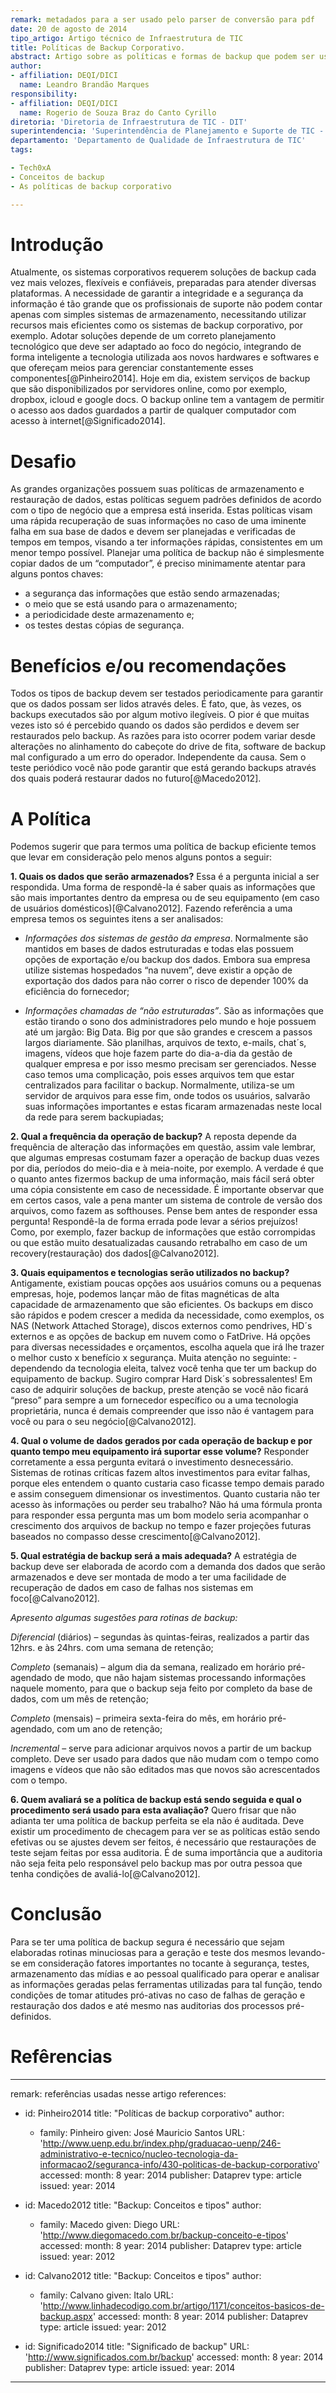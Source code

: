 ```yaml
---
remark: metadados para a ser usado pelo parser de conversão para pdf
date: 20 de agosto de 2014
tipo_artigo: Artigo técnico de Infraestrutura de TIC
title: Políticas de Backup Corporativo.
abstract: Artigo sobre as políticas e formas de backup que podem ser usados para controle e segurança no armazenamento das informações de sistemas corporativos. Estes controles são importantes para a confiabilidade das informações que estão sendo armazenadas para possíveis utilizações futuras.
author:
- affiliation: DEQI/DICI
  name: Leandro Brandão Marques
responsibility:
- affiliation: DEQI/DICI
  name: Rogerio de Souza Braz do Canto Cyrillo
diretoria: 'Diretoria de Infraestrutura de TIC - DIT'
superintendencia: 'Superintendência de Planejamento e Suporte de TIC - SUPS'
departamento: 'Departamento de Qualidade de Infraestrutura de TIC'
tags:

- Tech0xA      
- Conceitos de backup 
- As políticas de backup corporativo

---
```

Introdução
===
Atualmente, os sistemas corporativos requerem soluções de backup cada vez mais velozes, flexíveis e confiáveis, preparadas para atender diversas plataformas.
A necessidade de garantir a integridade e a segurança da informação é tão grande que os profissionais de suporte não podem contar apenas com simples sistemas de armazenamento, necessitando utilizar recursos mais eficientes como os sistemas de backup corporativo, por exemplo. Adotar soluções depende de um correto planejamento tecnológico que deve ser adaptado ao foco do negócio, integrando de forma inteligente a tecnologia utilizada aos novos hardwares e softwares e que ofereçam meios para gerenciar constantemente esses componentes[@Pinheiro2014].
Hoje em dia, existem serviços de backup que são disponibilizados por servidores online, como por exemplo, dropbox, icloud e google docs. O backup online tem a vantagem de permitir o acesso aos dados guardados a partir de qualquer computador com acesso à internet[@Significado2014].

Desafio
===
As grandes organizações possuem suas políticas de armazenamento e restauração de dados, estas políticas seguem padrões definidos de acordo com o tipo de negócio que a empresa está inserida. Estas políticas visam uma rápida recuperação de suas informações no caso de uma iminente falha em sua base de dados e devem ser planejadas e verificadas de tempos em tempos, visando a ter informações rápidas, consistentes em um menor tempo possível.
Planejar uma política de backup não é simplesmente copiar dados de um “computador”, é preciso minimamente atentar para alguns pontos chaves: 

- a segurança das informações que estão sendo armazenadas; 
- o meio que se está usando para o armazenamento; 
- a periodicidade deste armazenamento e; 
- os testes destas cópias de segurança.



Benefícios e/ou recomendações
=== 
Todos os tipos de backup devem ser testados periodicamente para garantir que os dados possam ser lidos através deles. É fato, que, às vezes, os backups executados são por algum motivo ilegíveis. O pior é que muitas vezes isto só é percebido quando os dados são perdidos e devem ser restaurados pelo backup. As razões para isto ocorrer podem variar desde alterações no alinhamento do cabeçote do drive de fita, software de backup mal configurado a um erro do operador. Independente da causa. Sem o teste periódico você não pode garantir que está gerando backups através dos quais poderá restaurar dados no futuro[@Macedo2012].

A Política
===
Podemos sugerir que para termos uma política de backup eficiente temos que levar em consideração pelo menos alguns pontos a seguir:

**1. Quais os dados que serão armazenados?**
Essa é a pergunta inicial a ser respondida. Uma forma de respondê-la é saber quais as informações que são mais importantes dentro da empresa ou de seu equipamento (em caso de usuários domésticos)[@Calvano2012]. Fazendo referência a uma empresa temos os seguintes itens a ser analisados:

- *Informações dos sistemas de gestão da empresa*. Normalmente são mantidos em bases de dados estruturadas e todas elas possuem opções de exportação e/ou backup dos dados. Embora sua empresa utilize sistemas hospedados “na nuvem”, deve existir a opção de exportação dos dados para não correr o risco de depender 100% da eficiência do fornecedor;

- *Informações chamadas de “não estruturadas”*. São as informações que estão tirando o sono dos administradores pelo mundo e hoje possuem até um jargão: Big Data. Big por que são grandes e crescem a passos largos diariamente. São planilhas, arquivos de texto, e-mails, chat´s, imagens, vídeos que hoje fazem parte do dia-a-dia da gestão de qualquer empresa e por isso mesmo precisam ser gerenciados. Nesse caso temos uma complicação, pois esses arquivos tem que estar centralizados para facilitar o backup. Normalmente, utiliza-se um servidor de arquivos para esse fim, onde todos os usuários, salvarão suas informações importantes e estas ficaram armazenadas neste local da rede para serem backupiadas;

**2. Qual a frequência da operação de backup?**
A reposta depende da frequência de alteração das informações em questão, assim vale lembrar, que algumas empresas costumam fazer a operação de backup duas vezes por dia, períodos do meio-dia e à meia-noite, por exemplo. A verdade é que o quanto antes fizermos backup de uma informação, mais fácil será obter uma cópia consistente em caso de necessidade. É importante observar que em certos casos, vale a pena manter um sistema de controle de versão dos arquivos, como fazem as softhouses. 
Pense bem antes de responder essa pergunta! Respondê-la de forma errada pode levar a sérios prejuízos! Como, por exemplo, fazer backup de informações que estão corrompidas ou que estão muito desatualizadas causando retrabalho em caso de um recovery(restauração) dos dados[@Calvano2012].

**3. Quais equipamentos e tecnologias serão utilizados no backup?**
Antigamente, existiam poucas opções aos usuários comuns ou a pequenas empresas, hoje, podemos lançar mão de fitas magnéticas de alta capacidade de armazenamento que são eficientes. Os backups em disco são rápidos e podem crescer a medida da necessidade, como exemplos, os NAS (Network Attached Storage), discos externos como pendrives, HD´s externos e as opções de backup em nuvem como o FatDrive.
Há opções para diversas necessidades e orçamentos, escolha aquela que irá lhe trazer o melhor custo x benefício x segurança. 
Muita atenção no seguinte: - dependendo da tecnologia eleita, talvez você tenha que ter um backup do equipamento de backup. Sugiro comprar Hard Disk´s sobressalentes! Em caso de adquirir soluções de backup, preste atenção se você não ficará “preso” para sempre a um fornecedor específico ou a uma tecnologia proprietária, nunca é demais compreender que isso não é vantagem para você ou para o seu negócio[@Calvano2012].

**4. Qual o volume de dados gerados por cada operação de backup e por quanto tempo meu equipamento irá suportar esse volume?**
Responder corretamente a essa pergunta evitará o investimento desnecessário.  Sistemas de rotinas críticas fazem altos investimentos para evitar falhas, porque eles entendem o quanto custaria caso ficasse tempo demais parado e assim conseguem dimensionar os investimentos. Quanto custaria não ter acesso às informações ou perder seu trabalho? Não há uma fórmula pronta para responder essa pergunta mas um bom modelo seria acompanhar o crescimento dos arquivos de backup no tempo e fazer projeções futuras baseados no compasso desse crescimento[@Calvano2012].

**5. Qual estratégia de backup será a mais adequada?**
A estratégia de backup deve ser elaborada de acordo com a demanda dos dados que serão armazenados e deve ser montada de modo a ter uma facilidade de recuperação de dados em caso de falhas nos sistemas em foco[@Calvano2012]. 

*Apresento algumas sugestões para rotinas de backup:*

*Diferencial* (diários) – segundas às quintas-feiras, realizados a partir das 12hrs. e às 24hrs. com uma semana de retenção;

*Completo* (semanais) – algum dia da semana, realizado em horário pré-agendado de modo, que não hajam sistemas processando informações naquele momento, para que o backup seja feito por completo da base de dados, com um mês de retenção;

*Completo* (mensais) – primeira sexta-feira do mês, em horário pré-agendado, com um ano de retenção;

*Incremental* – serve para adicionar arquivos novos a partir de um backup completo. Deve ser usado para dados que não mudam com o tempo como imagens e vídeos que não são editados mas que novos são acrescentados com o tempo.

**6. Quem avaliará se a política de backup está sendo seguida e qual o procedimento será usado para esta avaliação?**
Quero frisar que não adianta ter uma política de backup perfeita se ela não é auditada. Deve existir um procedimento de checagem para ver se as políticas estão sendo efetivas ou se ajustes devem ser feitos, é necessário que restaurações de teste sejam feitas por essa auditoria. É de suma importância que a auditoria não seja feita pelo responsável pelo backup mas por outra pessoa que tenha condições de avaliá-lo[@Calvano2012].

Conclusão
===
Para se ter uma política de backup segura é necessário que sejam elaboradas rotinas minuciosas para a geração e teste dos mesmos levando-se em consideração fatores importantes no tocante à segurança, testes, armazenamento das mídias e ao pessoal qualificado para operar e analisar as informações geradas pelas ferramentas utilizadas para tal função, tendo condições de tomar atitudes pró-ativas no caso de falhas de geração e restauração dos dados e até mesmo nas auditorias dos processos pré-definidos.


Refêrencias
===

---
remark: referências usadas nesse artigo
references:

- id: Pinheiro2014
  title: "Políticas de backup corporativo"
  author: 
  - family: Pinheiro
  	given: José Mauricio Santos
  URL: 'http://www.uenp.edu.br/index.php/graduacao-uenp/246-administrativo-e-tecnico/nucleo-tecnologia-da-informacao2/seguranca-info/430-politicas-de-backup-corporativo'
  accessed:
    month: 8
    year: 2014
  publisher: Dataprev
  type: article
  issued:
    year: 2014

- id: Macedo2012
  title: "Backup: Conceitos e tipos"
  author:
  - family: Macedo
  	given: Diego 
  URL: 'http://www.diegomacedo.com.br/backup-conceito-e-tipos'
  accessed:
    month: 8
    year: 2014
  publisher: Dataprev
  type: article
  issued:
    year: 2012


- id: Calvano2012
  title: "Backup: Conceitos e tipos"
  author: 
  - family: Calvano
  	given: Italo
  URL: 'http://www.linhadecodigo.com.br/artigo/1171/conceitos-basicos-de-backup.aspx'
  accessed:
    month: 8
    year: 2014
  publisher: Dataprev
  type: article
  issued:
    year: 2012

- id: Significado2014
  title: "Significado de backup"
  URL: 'http://www.significados.com.br/backup'
  accessed:
    month: 8
    year: 2014
  publisher: Dataprev
  type: article
  issued:
    year: 2014

---